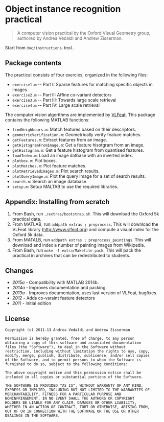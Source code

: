 Object instance recognition practical
=====================================

> A computer vision practical by the Oxford Visual Geometry group,
> authored by Andrea Vedaldi and Andrew Zisserman.

Start from `doc/instructions.html`.

Package contents
----------------

The practical consists of four exercies, organized in the following
files:

* `exercise1.m` -- Part I: Sparse features for matching specific
  objects in images
* `exercise2.m` -- Part II: Affine co-variant detectors
* `exercise3.m` -- Part III: Towards large scale retrieval
* `exercise4.m` -- Part IV: Large scale retrieval

The computer vision algorithms are implemented by
[VLFeat](http://www.vlfeat.org). This package contains the following
MATLAB functions:

* `findNeighbours.m`: Match features based on their descriptors.
* `geometricVerification.m`: Geometrically verify feature matches.
* `getFeatures.m`: Extract features from an image.
* `getHistogramFromImage.m`: Get a feature hisotgram from an image.
* `getHistogram.m`: Get a feature histogram from quantised features.
* `loadIndex.m`: Load an image datbase with an inverted index.
* `plotbox.m`: Plot boxes.
* `plotMatches.m`: Plot feature matches.
* `plotRetrievedImages.m`: Plot search results.
* `plotQueryImage.m`: Plot the query image for a set of search results.
* `search.m`: Search an image database.
* `setup.m`: Setup MALTAB to use the required libraries.

Appendix: Installing from scratch
---------------------------------

1. From Bash, run `./extras/bootstrap.sh`. This will download the
   Oxford 5k practical data.
2. From MATLAB, run `addpath extras ; preprocess`. This will download
   the VLFeat library (http://www.vlfeat.org) and compute a visual
   index for the Oxford 5k data.
3. From MATALB, run `addpath extras ; preprocess_paintings`. This will
   download and index a number of painting images from Wikipedia.
4. From Bash, run `make -f extra/Makefile pack`. This will pack the
   practical in archives that can be redestributed to students.

Changes
-------

* *2015a* - Compatibility with MATLAB 2014b.
* *2014a* - Improves documentation and packing.
* *2013a* - Improves documentation, uses last version of VLFeat, bugfixes.
* *2012*  - Adds co-varaint feature detectors
* *2011*  - Initial edition

License
-------

    Copyright (c) 2011-13 Andrea Vedaldi and Andrew Zisserman

    Permission is hereby granted, free of charge, to any person
    obtaining a copy of this software and associated documentation
    files (the "Software"), to deal in the Software without
    restriction, including without limitation the rights to use, copy,
    modify, merge, publish, distribute, sublicense, and/or sell copies
    of the Software, and to permit persons to whom the Software is
    furnished to do so, subject to the following conditions:

    The above copyright notice and this permission notice shall be
    included in all copies or substantial portions of the Software.

    THE SOFTWARE IS PROVIDED "AS IS", WITHOUT WARRANTY OF ANY KIND,
    EXPRESS OR IMPLIED, INCLUDING BUT NOT LIMITED TO THE WARRANTIES OF
    MERCHANTABILITY, FITNESS FOR A PARTICULAR PURPOSE AND
    NONINFRINGEMENT. IN NO EVENT SHALL THE AUTHORS OR COPYRIGHT
    HOLDERS BE LIABLE FOR ANY CLAIM, DAMAGES OR OTHER LIABILITY,
    WHETHER IN AN ACTION OF CONTRACT, TORT OR OTHERWISE, ARISING FROM,
    OUT OF OR IN CONNECTION WITH THE SOFTWARE OR THE USE OR OTHER
    DEALINGS IN THE SOFTWARE.

